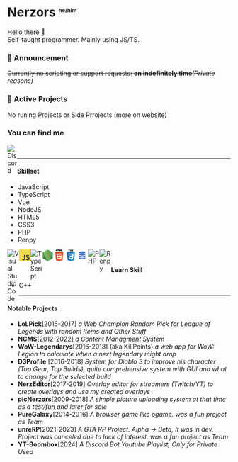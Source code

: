 # Nerzors <sup style="font-size: 12px">he/him</sup>

Hello there 👋<br>
Self-taught programmer. Mainly using JS/TS.

### 📢 Announcement
<s>Currently no scripting or support requests: <b>on indefinitely time</b><i>(Private reasons)</i></s>
<br>

### 🧹 Active Projects
No runing Projects or Side Prrojects (more on website)

### You can find me
[<img align="left" title="Nerzors" alt="Discord" width="22px" src="https://cdn.jsdelivr.net/npm/simple-icons@v3/icons/discord.svg" />](#)

<br>

---

#### **Skillset**
* JavaScript
* TypeScript
* Vue
* NodeJS
* HTML5
* CSS3
* PHP
* Renpy

<img align="left" alt="Visual Studio Code" width="26px" src="https://upload.wikimedia.org/wikipedia/commons/9/9a/Visual_Studio_Code_1.35_icon.svg" />
<img align="left" alt="JavaScript" width="26px" src="https://raw.githubusercontent.com/github/explore/80688e429a7d4ef2fca1e82350fe8e3517d3494d/topics/javascript/javascript.png" />
<img align="left" alt="TypeScript" width="26px" src="https://upload.wikimedia.org/wikipedia/commons/4/4c/Typescript_logo_2020.svg" />
<img align="left" alt="Node.js" width="26px" src="https://raw.githubusercontent.com/github/explore/80688e429a7d4ef2fca1e82350fe8e3517d3494d/topics/nodejs/nodejs.png" />
<img align="left" alt="HTML5" width="26px" src="https://raw.githubusercontent.com/github/explore/80688e429a7d4ef2fca1e82350fe8e3517d3494d/topics/html/html.png" />
<img align="left" alt="CSS3" width="26px" src="https://raw.githubusercontent.com/github/explore/80688e429a7d4ef2fca1e82350fe8e3517d3494d/topics/css/css.png" />
<img align="left" alt="SQL" width="26px" src="https://raw.githubusercontent.com/github/explore/80688e429a7d4ef2fca1e82350fe8e3517d3494d/topics/sql/sql.png" />
<img align="left" alt="PHP" width="26px" src="https://upload.wikimedia.org/wikipedia/commons/2/27/PHP-logo.svg" />
<img align="left" alt="Renpy" width="26px" src="https://media.nerzors.de/img/icon/programming/renpy-logo.png" />


<br>

#### **Learn Skill**
* C++

---
#### **Notable Projects**
* **LoLPick**[2015-2017] *a Web Champion Random Pick for League of Legends with random Items and Other Stuff*
* **NCMS**[2012-2022] *a Content Managment System*
* **WoW-Legendarys**[2016-2018] (aka KillPoints) *a web app for WoW: Legion to calculate when a next legendary might drop*
* **D3Profile** [2016-2018] *System for Diablo 3 to improve his character (Top Gear, Top Builds), quite comprehensive system with GUI and what to change for the selected build*
* **NerzEditor**[2017-2019] *Overlay editor for streamers (Twitch/YT) to create overlays and use my created overlays*
* **picNerzors**[2009-2018] *A simple picture uploading system at that time as a test/fun and later for sale*
* **PureGalaxy**[2014-2016] *A browser game like ogame. was a fun project as Team*
* **unreRP**[2021-2023] *A GTA RP Project. Alpha -> Beta, It was in dev. Project was canceled due to lack of interest. was a fun project as Team*
* **YT-Boombox**[2024] *A Discord Bot Youtube Playlist, Only for Private Used*
